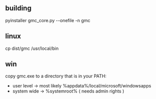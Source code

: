 ## building
pyinstaller gmc_core.py --onefile -n gmc  

## linux
cp dist/gmc /usr/local/bin

## win
copy gmc.exe to a directory that is in your PATH:
- user level -> most likely %appdata%/local/microsoft/windowsapps
- system wide -> %systemroot% ( needs admin rights )
